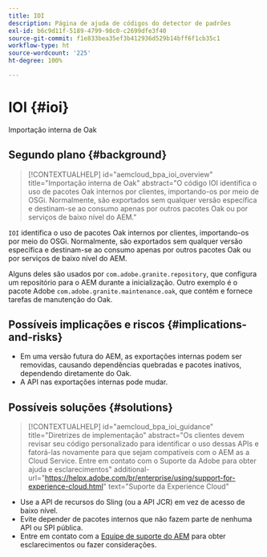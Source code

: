 ```yaml
---
title: IOI
description: Página de ajuda de códigos do detector de padrões
exl-id: b6c9d11f-5189-4799-98c0-c2699dfe3f40
source-git-commit: f1e833bea35ef3b412936d529b14bff6f1cb35c1
workflow-type: ht
source-wordcount: '225'
ht-degree: 100%

---
```


# IOI {#ioi}

Importação interna de Oak

## Segundo plano {#background}

>[!CONTEXTUALHELP]
>id="aemcloud_bpa_ioi_overview"
>title="Importação interna de Oak"
>abstract="O código IOI identifica o uso de pacotes Oak internos por clientes, importando-os por meio de OSGi. Normalmente, são exportados sem qualquer versão específica e destinam-se ao consumo apenas por outros pacotes Oak ou por serviços de baixo nível do AEM."

`IOI` identifica o uso de pacotes Oak internos por clientes, importando-os por meio do OSGi. Normalmente, são exportados sem qualquer versão específica e destinam-se ao consumo apenas por outros pacotes Oak ou por serviços de baixo nível do AEM.

Alguns deles são usados por `com.adobe.granite.repository`, que configura um repositório para o AEM durante a inicialização. Outro exemplo é o pacote Adobe `com.adobe.granite.maintenance.oak`, que contém e fornece tarefas de manutenção do Oak.

## Possíveis implicações e riscos {#implications-and-risks}

* Em uma versão futura do AEM, as exportações internas podem ser removidas, causando dependências quebradas e pacotes inativos, dependendo diretamente do Oak.
* A API nas exportações internas pode mudar.

## Possíveis soluções {#solutions}

>[!CONTEXTUALHELP]
>id="aemcloud_bpa_ioi_guidance"
>title="Diretrizes de implementação"
>abstract="Os clientes devem revisar seu código personalizado para identificar o uso dessas APIs e fatorá-las novamente para que sejam compatíveis com o AEM as a Cloud Service. Entre em contato com o Suporte da Adobe para obter ajuda e esclarecimentos"
>additional-url="https://helpx.adobe.com/br/enterprise/using/support-for-experience-cloud.html" text="Suporte da Experience Cloud"

* Use a API de recursos do Sling (ou a API JCR) em vez de acesso de baixo nível.
* Evite depender de pacotes internos que não fazem parte de nenhuma API ou SPI pública.
* Entre em contato com a [Equipe de suporte do AEM](https://helpx.adobe.com/br/enterprise/using/support-for-experience-cloud.html) para obter esclarecimentos ou fazer considerações.
